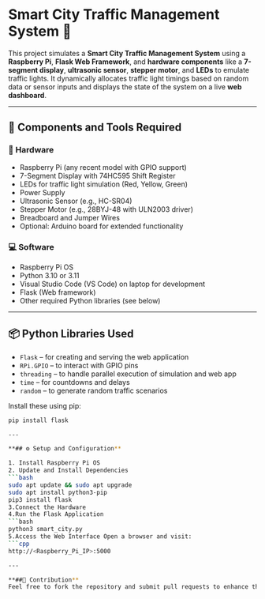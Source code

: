 # Smart City Traffic Management System 🚦

This project simulates a **Smart City Traffic Management System** using a **Raspberry Pi**, **Flask Web Framework**, and **hardware components** like a **7-segment display**, **ultrasonic sensor**, **stepper motor**, and **LEDs** to emulate traffic lights. It dynamically allocates traffic light timings based on random data or sensor inputs and displays the state of the system on a live **web dashboard**.

---

## 🧰 Components and Tools Required

### 🔧 Hardware
- Raspberry Pi (any recent model with GPIO support)
- 7-Segment Display with 74HC595 Shift Register
- LEDs for traffic light simulation (Red, Yellow, Green)
- Power Supply
- Ultrasonic Sensor (e.g., HC-SR04)
- Stepper Motor (e.g., 28BYJ-48 with ULN2003 driver)
- Breadboard and Jumper Wires
- Optional: Arduino board for extended functionality

### 💻 Software
- Raspberry Pi OS
- Python 3.10 or 3.11
- Visual Studio Code (VS Code) on laptop for development
- Flask (Web framework)
- Other required Python libraries (see below)

---

## 📦 Python Libraries Used

- `Flask` – for creating and serving the web application
- `RPi.GPIO` – to interact with GPIO pins
- `threading` – to handle parallel execution of simulation and web app
- `time` – for countdowns and delays
- `random` – to generate random traffic scenarios

Install these using pip:
```bash
pip install flask

---

**## ⚙️ Setup and Configuration**

1. Install Raspberry Pi OS
2. Update and Install Dependencies
```bash
sudo apt update && sudo apt upgrade
sudo apt install python3-pip
pip3 install flask
3.Connect the Hardware
4.Run the Flask Application
```bash
python3 smart_city.py
5.Access the Web Interface Open a browser and visit:
```cpp
http://<Raspberry_Pi_IP>:5000

---

**##🤝 Contribution**
Feel free to fork the repository and submit pull requests to enhance the simulation – such as integrating real-time traffic APIs, data analytics, or AI-based optimization!
